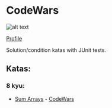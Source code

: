 # CodeWars

![alt text](https://www.codewars.com/users/Mikhail-Bar/badges/large)

[Profile](https://www.codewars.com/users/Mikhail-Bar)

Solution/condition katas with JUnit tests. 

## Katas:

### 8 kyu:
- [Sum Arrays](https://github.com/tolkachew/CodeWars/blob/master/src/kyu8/ReversedStrings/ReversedStrings.java) - [CodeWars](https://www.codewars.com/kata/5168bb5dfe9a00b126000018)
